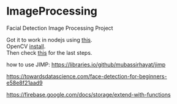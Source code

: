 # ImageProcessing

Facial Detection Image Processing Project

Got it to work in nodejs using [this](https://medium.com/the-node-js-collection/native-extensions-for-node-js-767e221b3d26).  
OpenCV [install](http://www.codebind.com/linux-tutorials/install-opencv-ubuntu-18-04-lts-c-cpp-linux/).  
Then check [this](https://stackoverflow.com/questions/15320267/package-opencv-was-not-found-in-the-pkg-config-search-path) for the last steps.  

how to use JIMP: https://libraries.io/github/mubassirhayat/jimp

https://towardsdatascience.com/face-detection-for-beginners-e58e8f21aad9  

https://firebase.google.com/docs/storage/extend-with-functions

